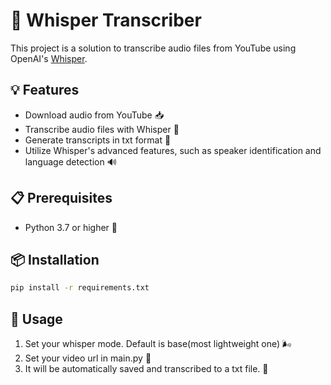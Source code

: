 
# 🤫 Whisper Transcriber

This project is a solution to transcribe audio files from YouTube using OpenAI's [Whisper](https://openai.com/blog/whisper/).

## 💡 Features

* Download audio from YouTube 📥
* Transcribe audio files with Whisper 🤔
* Generate transcripts in txt format 📝
* Utilize Whisper's advanced features, such as speaker identification and language detection 🔊

## 📋 Prerequisites

* Python 3.7 or higher 🐍

## 📦 Installation
   ```bash
   pip install -r requirements.txt
   ```

## 🔨 Usage
1. Set your whisper mode. Default is base(most lightweight one) 🌬
2. Set your video url in main.py 🎥
3. It will be automatically saved and transcribed to a txt file. 💾
